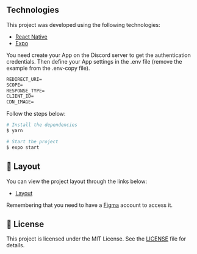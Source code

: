 ## Technologies

This project was developed using the following technologies:

- [React Native](https://reactnative.dev/)
- [Expo](https://expo.io/)

You need create your App on the Discord server to get the authentication credentials. Then define your App settings in the .env file (remove the example from the .env-copy file).

```cl
REDIRECT_URI=
SCOPE=
RESPONSE_TYPE=
CLIENT_ID=
CDN_IMAGE=
```

Follow the steps below:

```bash
# Install the dependencies
$ yarn

# Start the project
$ expo start
```

## 🔖 Layout

You can view the project layout through the links below:

- [Layout](https://www.figma.com/file/LRR4Yf30ZDqAd6qOgPxGmH/GamePlay---NLW-Together-g4m3p4lDuplicate)

Remembering that you need to have a [Figma](http://figma.com/) account to access it.

## 📝 License

This project is licensed under the MIT License. See the [LICENSE](LICENSE.md) file for details.
